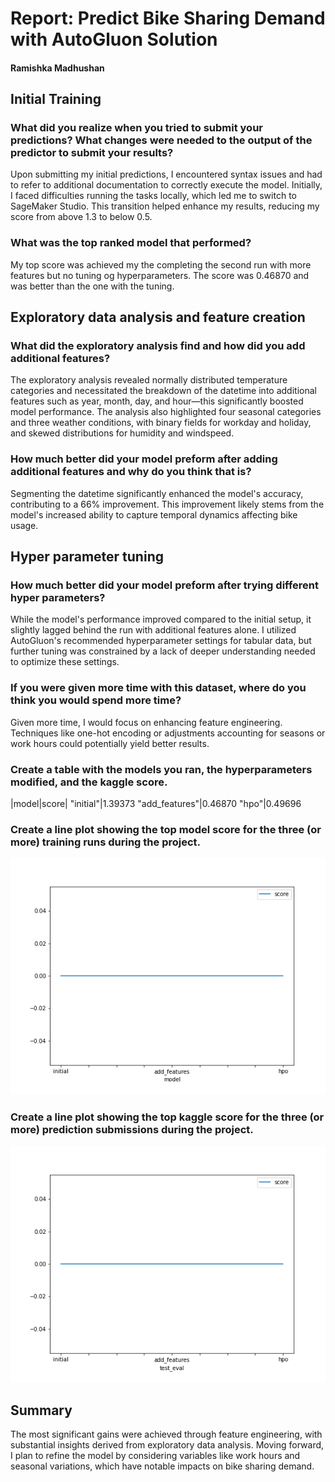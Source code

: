 # Report: Predict Bike Sharing Demand with AutoGluon Solution
#### Ramishka Madhushan

## Initial Training
### What did you realize when you tried to submit your predictions? What changes were needed to the output of the predictor to submit your results?
Upon submitting my initial predictions, I encountered syntax issues and had to refer to additional documentation to correctly execute the model. Initially, I faced difficulties running the tasks locally, which led me to switch to SageMaker Studio. This transition helped enhance my results, reducing my score from above 1.3 to below 0.5.


### What was the top ranked model that performed?
My top score was achieved my the completing the second run with more features but no tuning og hyperparameters. The score was 0.46870 and was better than the one with the tuning.

## Exploratory data analysis and feature creation
### What did the exploratory analysis find and how did you add additional features?
The exploratory analysis revealed normally distributed temperature categories and necessitated the breakdown of the datetime into additional features such as year, month, day, and hour—this significantly boosted model performance. The analysis also highlighted four seasonal categories and three weather conditions, with binary fields for workday and holiday, and skewed distributions for humidity and windspeed.

### How much better did your model preform after adding additional features and why do you think that is?
Segmenting the datetime significantly enhanced the model's accuracy, contributing to a 66% improvement. This improvement likely stems from the model's increased ability to capture temporal dynamics affecting bike usage.

## Hyper parameter tuning
### How much better did your model preform after trying different hyper parameters?
While the model's performance improved compared to the initial setup, it slightly lagged behind the run with additional features alone. I utilized AutoGluon's recommended hyperparameter settings for tabular data, but further tuning was constrained by a lack of deeper understanding needed to optimize these settings.

### If you were given more time with this dataset, where do you think you would spend more time?
Given more time, I would focus on enhancing feature engineering. Techniques like one-hot encoding or adjustments accounting for seasons or work hours could potentially yield better results.

### Create a table with the models you ran, the hyperparameters modified, and the kaggle score.
|model|score|
"initial"|1.39373
"add_features"|0.46870
"hpo"|0.49696

### Create a line plot showing the top model score for the three (or more) training runs during the project.



![model_train_score.png](img/model_train_score.png)

### Create a line plot showing the top kaggle score for the three (or more) prediction submissions during the project.



![model_test_score.png](img/model_test_score.png)

## Summary
The most significant gains were achieved through feature engineering, with substantial insights derived from exploratory data analysis. Moving forward, I plan to refine the model by considering variables like work hours and seasonal variations, which have notable impacts on bike sharing demand.
